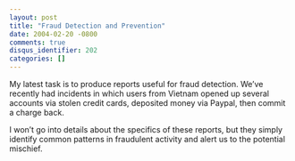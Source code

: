```yaml
---
layout: post
title: "Fraud Detection and Prevention"
date: 2004-02-20 -0800
comments: true
disqus_identifier: 202
categories: []
---
```

My latest task is to produce reports useful for fraud detection. We’ve
recently had incidents in which users from Vietnam opened up several
accounts via stolen credit cards, deposited money via Paypal, then
commit a charge back.

I won’t go into details about the specifics of these reports, but they
simply identify common patterns in fraudulent activity and alert us to
the potential mischief.

